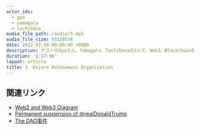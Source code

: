 ```yaml
---
actor_ids:
  - gyo
  - yamagata
  - tachibana
audio_file_path: /audio/3.mp3
audio_file_size: 93128536
date: 2022-07-10 00:00:00 +0900
description: ゲストのGyoさん、Yamagata、Tachibanaの3人で、Web3、Blockchain技術、NFT、DAOなどについて話しました。
duration: '1:17:36'
layout: article
title: 3. Dajare Autonomous Organization
---
```


## 関連リンク

- [Web2 and Web3 Diagram](https://gist.github.com/blueplanet/9512971188335a0435b2994fdd5465bf)
- [Permanent suspension of @realDonaldTrump](https://blog.twitter.com/en_us/topics/company/2020/suspension)
- [The DAO事件](https://gentosha-go.com/articles/-/17332)
